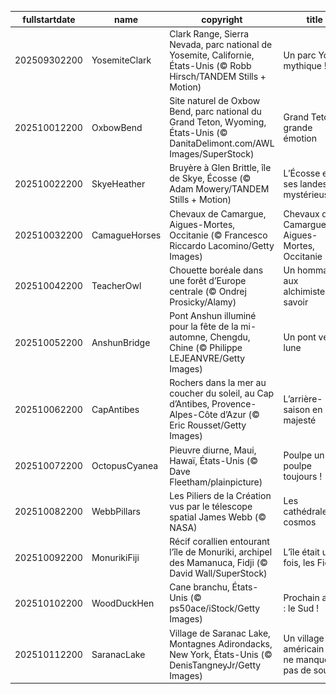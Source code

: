 |fullstartdate|name|copyright|title|image|
|--|--|--|--|--|
202509302200|YosemiteClark|Clark Range, Sierra Nevada, parc national de Yosemite, Californie, États-Unis (© Robb Hirsch/TANDEM Stills + Motion)|Un parc Yosé-mythique !|![](/fr-FR/2025/10/202509302200YosemiteClark.jpg)|
202510012200|OxbowBend|Site naturel de Oxbow Bend, parc national du Grand Teton, Wyoming, États-Unis (© DanitaDelimont.com/AWL Images/SuperStock)|Grand Teton, grande émotion|![](/fr-FR/2025/10/202510012200OxbowBend.jpg)|
202510022200|SkyeHeather|Bruyère à Glen Brittle, île de Skye, Écosse (© Adam Mowery/TANDEM Stills + Motion)|L’Écosse et ses landes mystérieuses…|![](/fr-FR/2025/10/202510022200SkyeHeather.jpg)|
202510032200|CamagueHorses|Chevaux de Camargue, Aigues-Mortes, Occitanie (© Francesco Riccardo Lacomino/Getty Images)|Chevaux de Camargue, Aigues-Mortes, Occitanie|![](/fr-FR/2025/10/202510032200CamagueHorses.jpg)|
202510042200|TeacherOwl|Chouette boréale dans une forêt d’Europe centrale (© Ondrej Prosicky/Alamy)|Un hommage aux alchimistes du savoir|![](/fr-FR/2025/10/202510042200TeacherOwl.jpg)|
202510052200|AnshunBridge|Pont Anshun illuminé pour la fête de la mi-automne, Chengdu, Chine (© Philippe LEJEANVRE/Getty Images)|Un pont vers la lune|![](/fr-FR/2025/10/202510052200AnshunBridge.jpg)|
202510062200|CapAntibes|Rochers dans la mer au coucher du soleil, au Cap d’Antibes, Provence-Alpes-Côte d’Azur (© Eric Rousset/Getty Images)|L’arrière-saison en majesté|![](/fr-FR/2025/10/202510062200CapAntibes.jpg)|
202510072200|OctopusCyanea|Pieuvre diurne, Maui, Hawaï, États-Unis (© Dave Fleetham/plainpicture)|Poulpe un jour, poulpe toujours !|![](/fr-FR/2025/10/202510072200OctopusCyanea.jpg)|
202510082200|WebbPillars|Les Piliers de la Création vus par le télescope spatial James Webb (© NASA)|Les cathédrales du cosmos|![](/fr-FR/2025/10/202510082200WebbPillars.jpg)|
202510092200|MonurikiFiji|Récif corallien entourant l’île de Monuriki, archipel des Mamanuca, Fidji (© David Wall/SuperStock)|L’île était une fois, les Fidji|![](/fr-FR/2025/10/202510092200MonurikiFiji.jpg)|
202510102200|WoodDuckHen|Cane branchu, États-Unis (© ps50ace/iStock/Getty Images)|Prochain arrêt : le Sud !|![](/fr-FR/2025/10/202510102200WoodDuckHen.jpg)|
202510112200|SaranacLake|Village de Saranac Lake, Montagnes Adirondacks, New York, États-Unis (© DenisTangneyJr/Getty Images)|Un village américain qui ne manque pas de souffle|![](/fr-FR/2025/10/202510112200SaranacLake.jpg)|
